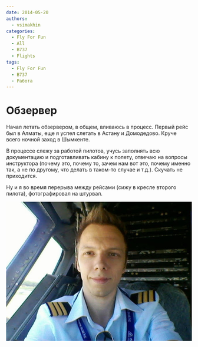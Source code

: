 ```yaml
---
date: 2014-05-20
authors:
  - vsimakhin
categories:
  - Fly For Fun
  - All
  - B737
  - Flights
tags:
  - Fly For Fun
  - B737
  - Работа
---
```


# Обзервер

Начал летать обзервером, в общем, вливаюсь в процесс. Первый рейс был в Алматы, еще я успел слетать в Астану и Домодедово. Круче всего ночной заход в Шымкенте.

В процессе слежу за работой пилотов, учусь заполнять всю документацию и подготавливать кабину к полету, отвечаю на вопросы инструктора (почему это, почему то, зачем нам вот это, почему именно так, а не по другому, что делать в таком-то случае и т.д.). Скучать не приходится.

Ну и я  во время перерыва между рейсами (сижу в кресле второго пилота), фотографировал на штурвал.

![](IMG_20140517_092858.jpg)